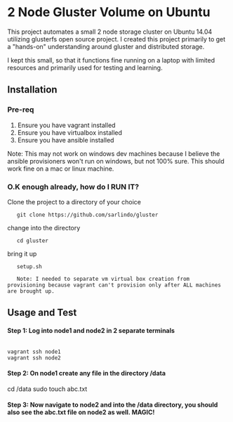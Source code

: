 # 2 Node Gluster Volume on Ubuntu

This project automates a small 2 node storage cluster on Ubuntu 14.04 utilizing glusterfs open source project. I created this project primarily to get a "hands-on" understanding around gluster and distributed storage. 

I kept this small, so that it functions fine running on a laptop with limited resources and primarily used for testing and learning. 

## Installation

### Pre-req

1. Ensure you have vagrant installed
2. Ensure you have virtualbox installed
3. Ensure you have ansible installed

Note: This may not work on windows dev machines because I believe the ansible provisioners won't run on windows, but not 100% sure. This should work fine on a mac or linux machine. 

### O.K enough already, how do I RUN IT?

Clone the project to a directory of your choice

``` 
   git clone https://github.com/sarlindo/gluster
```

change into the directory

```
   cd gluster
```

bring it up

```
   setup.sh

   Note: I needed to separate vm virtual box creation from provisioning because vagrant can't provision only after ALL machines are brought up.
```
 
## Usage and Test



#### Step 1: Log into node1 and node2 in 2 separate terminals

```

vagrant ssh node1
vagrant ssh node2

```

#### Step 2: On node1 create any file in the directory /data

cd /data
sudo touch abc.txt

#### Step 3: Now navigate to node2 and into the /data directory, you should also see the abc.txt file on node2 as well. MAGIC!

```

